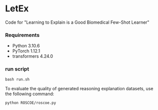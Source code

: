 # LetEx

Code for "Learning to Explain is a Good Biomedical Few-Shot Learner" 

### Requirements
* Python 3.10.6
* PyTorch 1.12.1
*  transformers 4.24.0

###  run script
```
bash run.sh
```
To evaluate the quality of  generated reasoning explanation datasets, use the following command:

```
python ROSCOE/roscoe.py
```
